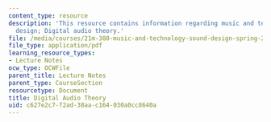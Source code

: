 ```yaml
---
content_type: resource
description: 'This resource contains information regarding music and technology: Sound
  design; Digital audio theory.'
file: /media/courses/21m-380-music-and-technology-sound-design-spring-2016/c627e2c7f2ad38aac164030a0cc8640a_MIT21M_380S16_Lec10.pdf
file_type: application/pdf
learning_resource_types:
- Lecture Notes
ocw_type: OCWFile
parent_title: Lecture Notes
parent_type: CourseSection
resourcetype: Document
title: Digital Audio Theory
uid: c627e2c7-f2ad-38aa-c164-030a0cc8640a
---
```

